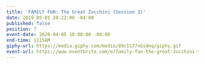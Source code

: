 ```yaml
---
title: 'FAMILY FUN: The Great Zucchini (Session 2)'
date: 2019-05-01 20:22:00 -04:00
published: false
position: 7
event-date: 2020-04-05 10:00:00 -04:00
end-time: 1115AM
giphy-url: https://media.giphy.com/media/89sIi77nGsdnq/giphy.gif
event-url: https://www.eventbrite.com/e/family-fun-the-great-zucchini-tickets-98133970347
---
```


